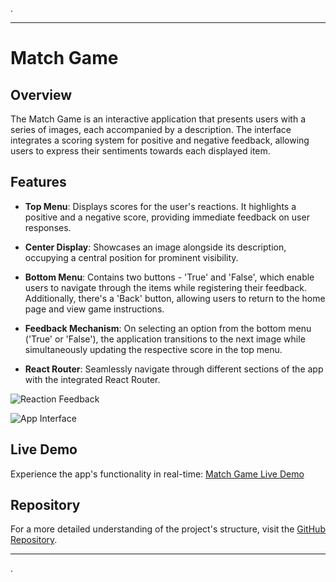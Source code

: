 .

---

# Match Game

## Overview

The Match Game is an interactive application that presents users with a series of images, each accompanied by a description. The interface integrates a scoring system for positive and negative feedback, allowing users to express their sentiments towards each displayed item.

## Features

- **Top Menu**: Displays scores for the user's reactions. It highlights a positive and a negative score, providing immediate feedback on user responses.

- **Center Display**: Showcases an image alongside its description, occupying a central position for prominent visibility.

- **Bottom Menu**: Contains two buttons - 'True' and 'False', which enable users to navigate through the items while registering their feedback. Additionally, there's a 'Back' button, allowing users to return to the home page and view game instructions.

- **Feedback Mechanism**: On selecting an option from the bottom menu ('True' or 'False'), the application transitions to the next image while simultaneously updating the respective score in the top menu.

- **React Router**: Seamlessly navigate through different sections of the app with the integrated React Router.

![Reaction Feedback](https://github.com/Litalhag/Goth-Shoes-app/assets/130139673/fdddcfbc-42e8-43f3-8e51-35b7c74f29f8)

![App Interface](https://github.com/Litalhag/Goth-Shoes-app/assets/130139673/f63d22c2-d4ad-4d9c-be72-20e6bc10c306)

## Live Demo

Experience the app's functionality in real-time: [Match Game Live Demo](https://food-match.netlify.app/)

## Repository

For a more detailed understanding of the project's structure, visit the [GitHub Repository](https://github.com/Litalhag/match-game).

---

.
